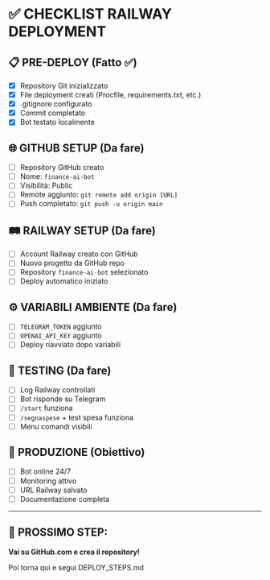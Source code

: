 # ✅ CHECKLIST RAILWAY DEPLOYMENT

## 📋 **PRE-DEPLOY** (Fatto ✅)

- [x] Repository Git inizializzato
- [x] File deployment creati (Procfile, requirements.txt, etc.)
- [x] .gitignore configurato
- [x] Commit completato
- [x] Bot testato localmente

## 🌐 **GITHUB SETUP** (Da fare)

- [ ] Repository GitHub creato
- [ ] Nome: `finance-ai-bot`
- [ ] Visibilità: Public
- [ ] Remote aggiunto: `git remote add origin [URL]`
- [ ] Push completato: `git push -u origin main`

## 🛤️ **RAILWAY SETUP** (Da fare)

- [ ] Account Railway creato con GitHub
- [ ] Nuovo progetto da GitHub repo
- [ ] Repository `finance-ai-bot` selezionato
- [ ] Deploy automatico iniziato

## ⚙️ **VARIABILI AMBIENTE** (Da fare)

- [ ] `TELEGRAM_TOKEN` aggiunto
- [ ] `OPENAI_API_KEY` aggiunto
- [ ] Deploy riavviato dopo variabili

## 🧪 **TESTING** (Da fare)

- [ ] Log Railway controllati
- [ ] Bot risponde su Telegram
- [ ] `/start` funziona
- [ ] `/segnaspese` + test spesa funziona
- [ ] Menu comandi visibili

## 🎯 **PRODUZIONE** (Obiettivo)

- [ ] Bot online 24/7
- [ ] Monitoring attivo
- [ ] URL Railway salvato
- [ ] Documentazione completa

---

## 🚀 **PROSSIMO STEP:**

**Vai su GitHub.com e crea il repository!**

Poi torna qui e segui DEPLOY_STEPS.md
